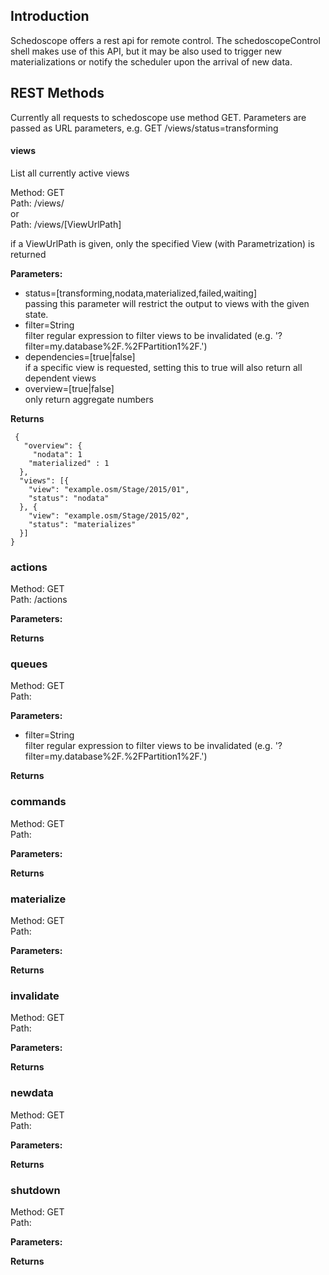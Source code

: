 ## Introduction

Schedoscope offers a rest api for remote control. The schedoscopeControl shell makes use of this API, but it may be also used to trigger new materializations or notify the scheduler upon the arrival of new data.

## REST Methods
Currently all requests to schedoscope use method GET. Parameters are passed as URL parameters, e.g.
GET /views/status=transforming

#### views
List all currently active views  

Method: GET  
Path: /views/  
or  
Path: /views/[ViewUrlPath]  

if a ViewUrlPath is given, only the specified View (with Parametrization) is returned

**Parameters:**  

- status=[transforming,nodata,materialized,failed,waiting]  
    passing this parameter will restrict the output to views with the given state.
- filter=String  
    filter regular expression to filter views to be invalidated (e.g. '?filter=my.database%2F.%2FPartition1%2F.')
- dependencies=[true|false]  
    if a specific view is requested, setting this to true will also return all dependent views
- overview=[true|false]  
    only return aggregate numbers  

**Returns**  

     {  
       "overview": {  
         "nodata": 1  
        "materialized" : 1  
      },  
      "views": [{  
        "view": "example.osm/Stage/2015/01",  
        "status": "nodata"  
      }, {  
        "view": "example.osm/Stage/2015/02",  
        "status": "materializes"  
      }]  
    }  




### actions 
Method: GET  
Path:  /actions


**Parameters:**  

**Returns**  

### queues 
Method: GET  
Path: 

**Parameters:**  
- filter=String  
    filter regular expression to filter views to be invalidated (e.g. '?filter=my.database%2F.%2FPartition1%2F.')


**Returns**  


### commands 
Method: GET  
Path: 

**Parameters:**  

**Returns**  

### materialize 
Method: GET  
Path: 

**Parameters:**  

**Returns**  

### invalidate
Method: GET  
Path: 

**Parameters:**  

**Returns**  


### newdata 
Method: GET  
Path: 

**Parameters:**  

**Returns**  

### shutdown 
Method: GET  
Path: 

**Parameters:**  

**Returns**  
